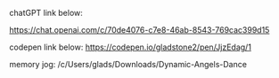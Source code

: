 chatGPT link below:

https://chat.openai.com/c/70de4076-c7e8-46ab-8543-769cac399d15


codepen link below:
https://codepen.io/gladstone2/pen/JjzEdag/1


memory jog:
/c/Users/glads/Downloads/Dynamic-Angels-Dance